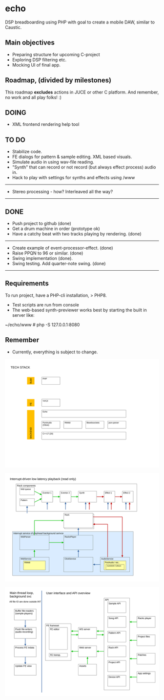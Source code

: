 # echo
DSP breadboarding using PHP with goal to create a mobile DAW, similar to Caustic.

## Main objectives
* Preparing structure for upcoming C-project
* Exploring DSP filtering etc.
* Mocking UI of final app.

## Roadmap, (divided by milestones)
This roadmap **excludes** actions in JUCE or other C platform.
And remember, no work and all play folks! :)

## DOING
* XML frontend rendering help tool


## TO DO
* Stabilize code.
* FE dialogs for pattern & sample editing. XML based visuals.
* Simulate audio in using wav-file reading.
* "Synth" that can record or not record (but always effect process) audio in.
* Hack to play with settings for synths and effects using /www
---
* Stereo processing - how? Interleaved all the way? 
---


## DONE
* Push project to github (done)
* Get a drum machine in order (prototype ok)
* Have a catchy beat with two tracks playing by rendering. (done)
---
* Create example of event-processor-effect. (done)
* Raise PPQN to 96 or similar. (done)
* Swing implementation (done).
* Swing testing. Add quarter-note swing. (done)
---


## Requirements
To run project, have a PHP-cli installation, > PHP8.

* Test scripts are run from console
* The web-based synth-previewer works best by starting the built in server like:

 ~/echo/www # php -S 127.0.0.1:8080

## Remember
* Currently, everything is subject to change.
 
![image info](doc/overview_1.svg)

![image info](doc/overview_2.svg)

![image info](doc/overview_3.svg)
